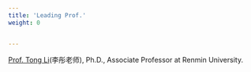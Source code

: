 ```yaml
---
title: 'Leading Prof.'
weight: 0


---
```


[Prof. Tong Li](http://iir.ruc.edu.cn/~litong/index.html)(李彤老师), Ph.D., Associate Professor at Renmin University.